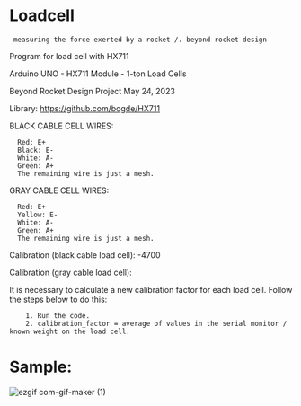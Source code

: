 # Loadcell
     measuring the force exerted by a rocket /. beyond rocket design

  Program for load cell with HX711
  
  Arduino UNO - HX711 Module - 1-ton Load Cells
  
  Beyond Rocket Design Project   May 24, 2023
  
  Library: https://github.com/bogde/HX711


 BLACK CABLE CELL WIRES:
 
      Red: E+
      Black: E-
      White: A-
      Green: A+
      The remaining wire is just a mesh.

 GRAY CABLE CELL WIRES:
 
      Red: E+
      Yellow: E-
      White: A-
      Green: A+
      The remaining wire is just a mesh.
 
     
   Calibration (black cable load cell): -4700
   
   Calibration (gray cable load cell):
   
   It is necessary to calculate a new calibration factor for each load cell. Follow the steps below to do this:
   
        1. Run the code.
        2. calibration_factor = average of values in the serial monitor / known weight on the load cell.
     

# Sample:

![ezgif com-gif-maker (1)](https://github.com/alighieribot/loadcell/assets/131944578/c2e1a05c-9ffc-496f-b1e4-d34ff86eb038)
